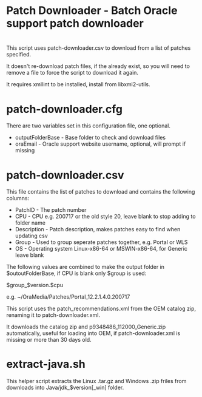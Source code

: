#
# Patch Downloader - Batch Oracle support patch downloader
#

This script uses patch-downloader.csv to download from a list of patches specified.

It doesn't re-download patch files, if the already exist, so you will need to remove a file to force the script to download it again.

It requires xmllint to be installed, install from libxml2-utils.

# patch-downloader.cfg

There are two variables set in this configuration file, one optional.

- outputFolderBase - Base folder to check and download files
- oraEmail         - Oracle support website username, optional, will prompt if missing

# patch-downloader.csv

This file contains the list of patches to download and contains the following columns:

- PatchID     - The patch number
- CPU         - CPU e.g. 200717 or the old style 20, leave blank to stop adding to folder name
- Description - Patch description, makes patches easy to find when updating csv
- Group       - Used to group seperate patches together, e.g. Portal or WLS
- OS          - Operating system Linux-x86-64 or MSWIN-x86-64, for Generic leave blank

The following values are combined to make the output folder in $outoutFolderBase, if CPU is blank only $group is used:

$group_$version.$cpu

e.g. ~/OraMedia/Patches/Portal_12.2.1.4.0.200717

This script uses the patch_recommendations.xml from the OEM catalog zip, renaming it to patch-downloader.xml.

It downloads the catalog zip and p9348486_112000_Generic.zip automatically, useful for loading into OEM, if patch-downloader.xml is missing or more than 30 days old.

# extract-java.sh

This helper script extracts the Linux .tar.gz and Windows .zip friles from downloads into Java/jdk_$version[_win] folder.
